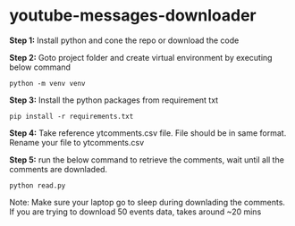 # youtube-messages-downloader

**Step 1:** Install python and cone the repo or download the code

**Step 2:** Goto project folder and create virtual environment by executing below command 
```
python -m venv venv
```

**Step 3:** Install the python packages from requirement txt 
```
pip install -r requirements.txt
```

**Step 4:** Take reference ytcomments.csv file. File should be in same format. Rename your file to ytcomments.csv

**Step 5:** run the below command to retrieve the comments, wait until all the comments are downladed. 
```
python read.py 
```

Note: Make sure your laptop go to sleep during downlading the comments. If you are trying to download 50 events data, takes around ~20 mins
